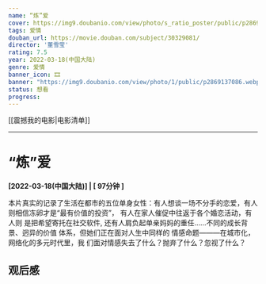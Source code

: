 ```yaml
---
name: “炼”爱
cover: https://img9.doubanio.com/view/photo/s_ratio_poster/public/p2869137086.webp
tags: 爱情
douban_url: https://movie.douban.com/subject/30329081/
director: '董雪莹'
rating: 7.5
year: 2022-03-18(中国大陆)
genre: 爱情
banner_icon: 🎞
banner: "https://img9.doubanio.com/view/photo/1/public/p2869137086.webp"
status: 想看
progress: 
---
```


[[震撼我的电影|电影清单]]

---

# “炼”爱

**[2022-03-18(中国大陆)] | [ 97分钟 ]** 

本片真实的记录了生活在都市的五位单身女性：有人想谈一场不分手的恋爱，有人 则相信冻卵才是“最有价值的投资”， 有人在家人催促中往返于各个婚恋活动，有人则 是把希望寄托在社交软件, 还有人肩负起单亲妈妈的重任……不同的成长背景、迥异的价值 体系，但她们正在面对人生中同样的 情感命题———在城市化，网络化的多元时代里，我 们面对情感失去了什么？抛弃了什么？忽视了什么？

## 观后感

